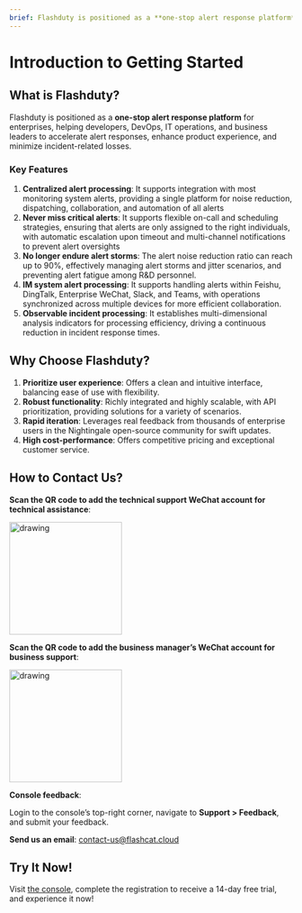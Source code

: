 ```yaml
---
brief: Flashduty is positioned as a **one-stop alert response platform** for enterprises, helping developers, DevOps, IT operations, and business leaders to accelerate alert responses, enhance product experience, and minimize incident-related losses.
---
```


# Introduction to Getting Started

## What is Flashduty?

Flashduty is positioned as a **one-stop alert response platform** for enterprises, helping developers, DevOps, IT operations, and business leaders to accelerate alert responses, enhance product experience, and minimize incident-related losses.

### Key Features
1. **Centralized alert processing**: It supports integration with most monitoring system alerts, providing a single platform for noise reduction, dispatching, collaboration, and automation of all alerts
2. **Never miss critical alerts**: It supports flexible on-call and scheduling strategies, ensuring that alerts are only assigned to the right individuals, with automatic escalation upon timeout and multi-channel notifications to prevent alert oversights
3. **No longer endure alert storms**: The alert noise reduction ratio can reach up to 90%, effectively managing alert storms and jitter scenarios, and preventing alert fatigue among R&D personnel.
4. **IM system alert processing**: It supports handling alerts within Feishu, DingTalk, Enterprise WeChat, Slack, and Teams, with operations synchronized across multiple devices for more efficient collaboration.
5. **Observable incident processing**: It establishes multi-dimensional analysis indicators for processing efficiency, driving a continuous reduction in incident response times.

## Why Choose Flashduty?
1. **Prioritize user experience**: Offers a clean and intuitive interface, balancing ease of use with flexibility.
2. **Robust functionality**: Richly integrated and highly scalable, with API prioritization, providing solutions for a variety of scenarios.
3. **Rapid iteration**: Leverages real feedback from thousands of enterprise users in the Nightingale open-source community for swift updates.
4. **High cost-performance**: Offers competitive pricing and exceptional customer service.

## How to Contact Us?
**Scan the QR code to add the technical support WeChat account for technical assistance**:

<img src="https://fcdoc.github.io/img/zh/flashduty/start/introduction/1.avif" alt="drawing" width="200">

**Scan the QR code to add the business manager’s WeChat account for business support**:

<img src="https://fcdoc.github.io/img/zh/flashduty/start/introduction/2.avif" alt="drawing" width="200">

**Console feedback**:

Login to the console’s top-right corner, navigate to **Support > Feedback**, and submit your feedback.

**Send us an email**:
[contact-us@flashcat.cloud](mailto:contact-us@flashcat.cloud)

## Try It Now!

Visit [the console](https://console.flashcat.cloud/login?from=docs-intro), complete the registration to receive a 14-day free trial, and experience it now!